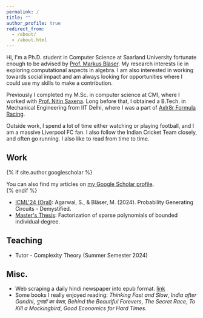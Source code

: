 ```yaml
---
permalink: /
title: ""
author_profile: true
redirect_from: 
  - /about/
  - /about.html
---
```


Hi, I'm a Ph.D. student in Computer Science at Saarland University fortunate enough to be advised by [Prof. Markus Bl&auml;ser](https://cc.cs.uni-saarland.de/). My research interests lie in exploring computational aspects in algebra. I am also interested in working towards social impact and am always looking for opportunities where I could use my skills to make a contribution.

Previously I completed my M.Sc. in computer science at CMI, where I worked with [Prof. Nitin Saxena](https://www.cse.iitk.ac.in/users/nitin/). Long before that, I obtained a B.Tech. in Mechanical Engineering from IIT Delhi, where I was a part of [Axlr8r Formula Racing](https://automobileclub.iitd.ac.in/). 

Outside work, I spend a lot of time either watching or playing football, and I am a massive Liverpool FC fan. I also follow the Indian Cricket Team closely, and often go running. I also like to read from time to time.

Work
------

{% if site.author.googlescholar %}
  <div class="wordwrap">You can also find my articles on <a href="{{site.author.googlescholar}}">my Google Scholar profile</a>.</div>
{% endif %}

* [ICML'24 (Oral)](https://arxiv.org/pdf/2404.02912.pdf): Agarwal, S., & Bläser, M. (2024). Probability Generating Circuits - Demystified.
* [Master's Thesis](https://www.cse.iitk.ac.in/users/nitin/theses/agarwal-2022.pdf): Factorization of sparse polynomials of bounded individual degree.

Teaching
------
* Tutor - Complexity Theory (Summer Semester 2024)

Misc.
------
* Web scraping a daily hindi newspaper into epub format. [link](https://github.com/sanyamagarwal7/Dainik_Bhaskar_newspaper_in_epub_format.git)
* Some books I really enjoyed reading: _Thinking Fast and Slow_, _India after Gandhi_, _गुनाहों का देवता_, _Behind the Beautiful Forevers_, _The Secret Race_, _To Kill a Mockingbird_, _Good Economics for Hard Times_.
